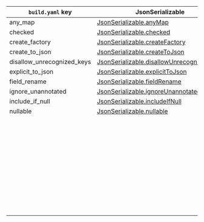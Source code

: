 | `build.yaml` key           | JsonSerializable                            | JsonKey                     |
| -------------------------- | ------------------------------------------- | --------------------------- |
| any_map                    | [JsonSerializable.anyMap]                   |                             |
| checked                    | [JsonSerializable.checked]                  |                             |
| create_factory             | [JsonSerializable.createFactory]            |                             |
| create_to_json             | [JsonSerializable.createToJson]             |                             |
| disallow_unrecognized_keys | [JsonSerializable.disallowUnrecognizedKeys] |                             |
| explicit_to_json           | [JsonSerializable.explicitToJson]           |                             |
| field_rename               | [JsonSerializable.fieldRename]              |                             |
| ignore_unannotated         | [JsonSerializable.ignoreUnannotated]        |                             |
| include_if_null            | [JsonSerializable.includeIfNull]            | [JsonKey.includeIfNull]     |
| nullable                   | [JsonSerializable.nullable]                 | [JsonKey.nullable]          |
|                            |                                             | [JsonKey.defaultValue]      |
|                            |                                             | [JsonKey.disallowNullValue] |
|                            |                                             | [JsonKey.fromJson]          |
|                            |                                             | [JsonKey.ignore]            |
|                            |                                             | [JsonKey.ignoreDecode]      |
|                            |                                             | [JsonKey.ignoreEncode]      |
|                            |                                             | [JsonKey.name]              |
|                            |                                             | [JsonKey.required]          |
|                            |                                             | [JsonKey.toJson]            |
|                            |                                             | [JsonKey.unknownEnumValue]  |

[JsonSerializable.anyMap]: https://pub.dev/documentation/json_annotation/3.1.0/json_annotation/JsonSerializable/anyMap.html
[JsonSerializable.checked]: https://pub.dev/documentation/json_annotation/3.1.0/json_annotation/JsonSerializable/checked.html
[JsonSerializable.createFactory]: https://pub.dev/documentation/json_annotation/3.1.0/json_annotation/JsonSerializable/createFactory.html
[JsonSerializable.createToJson]: https://pub.dev/documentation/json_annotation/3.1.0/json_annotation/JsonSerializable/createToJson.html
[JsonSerializable.disallowUnrecognizedKeys]: https://pub.dev/documentation/json_annotation/3.1.0/json_annotation/JsonSerializable/disallowUnrecognizedKeys.html
[JsonSerializable.explicitToJson]: https://pub.dev/documentation/json_annotation/3.1.0/json_annotation/JsonSerializable/explicitToJson.html
[JsonSerializable.fieldRename]: https://pub.dev/documentation/json_annotation/3.1.0/json_annotation/JsonSerializable/fieldRename.html
[JsonSerializable.ignoreUnannotated]: https://pub.dev/documentation/json_annotation/3.1.0/json_annotation/JsonSerializable/ignoreUnannotated.html
[JsonSerializable.includeIfNull]: https://pub.dev/documentation/json_annotation/3.1.0/json_annotation/JsonSerializable/includeIfNull.html
[JsonKey.includeIfNull]: https://pub.dev/documentation/json_annotation/3.1.0/json_annotation/JsonKey/includeIfNull.html
[JsonSerializable.nullable]: https://pub.dev/documentation/json_annotation/3.1.0/json_annotation/JsonSerializable/nullable.html
[JsonKey.nullable]: https://pub.dev/documentation/json_annotation/3.1.0/json_annotation/JsonKey/nullable.html
[JsonKey.defaultValue]: https://pub.dev/documentation/json_annotation/3.1.0/json_annotation/JsonKey/defaultValue.html
[JsonKey.disallowNullValue]: https://pub.dev/documentation/json_annotation/3.1.0/json_annotation/JsonKey/disallowNullValue.html
[JsonKey.fromJson]: https://pub.dev/documentation/json_annotation/3.1.0/json_annotation/JsonKey/fromJson.html
[JsonKey.ignore]: https://pub.dev/documentation/json_annotation/3.1.0/json_annotation/JsonKey/ignore.html
[JsonKey.ignoreDecode]: https://pub.dev/documentation/json_annotation/3.1.0/json_annotation/JsonKey/ignoreDecode.html
[JsonKey.ignoreEncode]: https://pub.dev/documentation/json_annotation/3.1.0/json_annotation/JsonKey/ignoreEncode.html
[JsonKey.name]: https://pub.dev/documentation/json_annotation/3.1.0/json_annotation/JsonKey/name.html
[JsonKey.required]: https://pub.dev/documentation/json_annotation/3.1.0/json_annotation/JsonKey/required.html
[JsonKey.toJson]: https://pub.dev/documentation/json_annotation/3.1.0/json_annotation/JsonKey/toJson.html
[JsonKey.unknownEnumValue]: https://pub.dev/documentation/json_annotation/3.1.0/json_annotation/JsonKey/unknownEnumValue.html

